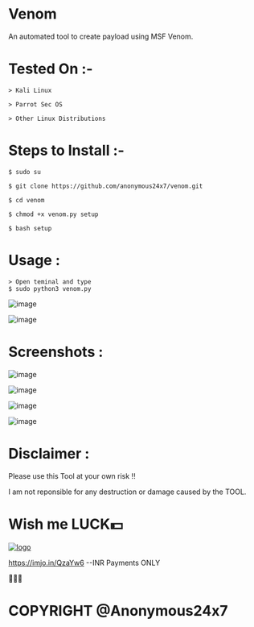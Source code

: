 # Venom
An automated tool to create payload using MSF Venom.

# Tested On :- 
    > Kali Linux
    
    > Parrot Sec OS
    
    > Other Linux Distributions
    
# Steps to Install :- 
    $ sudo su
    
    $ git clone https://github.com/anonymous24x7/venom.git
    
    $ cd venom
    
    $ chmod +x venom.py setup
    
    $ bash setup

# Usage : 
    > Open teminal and type
    $ sudo python3 venom.py
    
![image](https://user-images.githubusercontent.com/81870774/126343315-d516b4d6-60ee-4fdc-8ac3-a714521dd505.png)

![image](https://user-images.githubusercontent.com/81870774/126349333-fe4daf83-b4c7-426d-aed7-48a26b48377e.png)

# Screenshots :

![image](https://user-images.githubusercontent.com/81870774/126343408-9e69e847-62e5-4204-bc76-345597becd6e.png)

![image](https://user-images.githubusercontent.com/81870774/126343491-4430dfa8-ad7e-4f50-9c57-ebec98a4e47a.png)

![image](https://user-images.githubusercontent.com/81870774/126343590-6250e133-18ce-4371-8b35-5551ae696595.png)

![image](https://user-images.githubusercontent.com/81870774/126343664-69bf84ef-e9c6-4052-9a26-04ceee1aadb5.png)

# Disclaimer :

Please use this Tool at your own risk !!

I am not reponsible for any destruction or damage caused by the TOOL.

# Wish me LUCK💵
[![logo](https://user-images.githubusercontent.com/81870774/126783077-20fcd212-6578-43fc-b14f-a7c6e54e3893.png)](https://www.buymeacoffee.com/anonymous24x7)


https://imjo.in/QzaYw6    --INR Payments ONLY


🖤🖤🖤

# COPYRIGHT @Anonymous24x7
